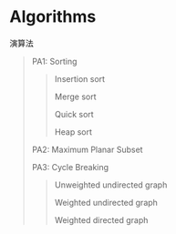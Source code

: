 # Algorithms
演算法
>PA1: Sorting
>>Insertion sort
>>
>>Merge sort
>>
>>Quick sort
>>
>>Heap sort
>>
>PA2: Maximum Planar Subset
>
>PA3: Cycle Breaking
>>Unweighted undirected graph
>>
>>Weighted undirected graph
>>
>>Weighted directed graph
